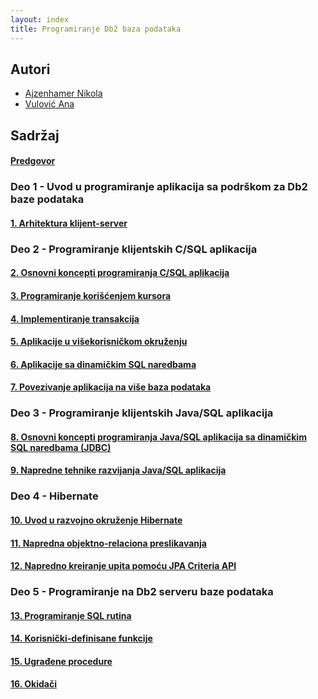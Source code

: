 ```yaml
---
layout: index
title: Programiranje Db2 baza podataka
---
```


## Autori

- [Ajzenhamer Nikola](https://www.nikolaajzenhamer.rs)
- [Vulović Ana](http://www.math.rs/~aspasic)

## Sadržaj

#### [Predgovor]({{site.baseurl}}/predgovor/)

### Deo 1 - Uvod u programiranje aplikacija sa podrškom za Db2 baze podataka

#### [1. Arhitektura klijent-server]({{site.baseurl}}/poglavlja/1/)

### Deo 2 - Programiranje klijentskih C/SQL aplikacija 

#### [2. Osnovni koncepti programiranja C/SQL aplikacija]({{site.baseurl}}/poglavlja/2/)

#### [3. Programiranje korišćenjem kursora]({{site.baseurl}}/poglavlja/3/)

#### [4. Implementiranje transakcija]({{site.baseurl}}/poglavlja/4/)

#### [5. Aplikacije u višekorisničkom okruženju]({{site.baseurl}}/poglavlja/5/)

#### [6. Aplikacije sa dinamičkim SQL naredbama]({{site.baseurl}}/poglavlja/6/)

#### [7. Povezivanje aplikacija na više baza podataka]({{site.baseurl}}/poglavlja/7/)

### Deo 3 - Programiranje klijentskih Java/SQL aplikacija

#### [8. Osnovni koncepti programiranja Java/SQL aplikacija sa dinamičkim SQL naredbama (JDBC)]({{site.baseurl}}/poglavlja/8/)

#### [9. Napredne tehnike razvijanja Java/SQL aplikacija]({{site.baseurl}}/poglavlja/9/)

### Deo 4 - Hibernate

#### [10. Uvod u razvojno okruženje Hibernate]({{site.baseurl}}/poglavlja/10/)

#### [11. Napredna objektno-relaciona preslikavanja]({{site.baseurl}}/poglavlja/11/)

#### [12. Napredno kreiranje upita pomoću JPA Criteria API]({{site.baseurl}}/poglavlja/12/)

### Deo 5 - Programiranje na Db2 serveru baze podataka

#### [13. Programiranje SQL rutina]({{site.baseurl}}/poglavlja/13/)

#### [14. Korisnički-definisane funkcije]({{site.baseurl}}/poglavlja/14/)

#### [15. Ugrađene procedure]({{site.baseurl}}/poglavlja/15/)

#### [16. Okidači]({{site.baseurl}}/poglavlja/16/)
